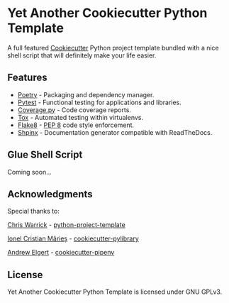  

# Yet Another Cookiecutter Python Template

A full featured [Cookiecutter](https://cookiecutter.readthedocs.io) Python project template bundled with a nice shell script that will definitely make your life easier.

## Features

- [Poetry](https://poetry.eustace.io) - Packaging and dependency manager.
- [Pytest](https://docs.pytest.org/en/latest/) - Functional testing for applications and libraries.
- [Coverage.py](https://coverage.readthedocs.io/en/v4.5.x/) - Code coverage reports.
- [Tox](https://tox.readthedocs.io/en/latest/) - Automated testing within virtualenvs.
- [Flake8](http://flake8.pycqa.org/en/latest/) - [PEP 8](https://www.python.org/dev/peps/pep-0008/)  code style enforcement.
- [Shpinx](https://www.sphinx-doc.org/en/master/) - Documentation generator compatible with ReadTheDocs.



## Glue Shell Script

Coming soon...

## Acknowledgments 

Special thanks to:

[Chris Warrick](https://github.com/Kwpolska) - [python-project-template](https://github.com/elgertam/cookiecutter-pipenv)

[Ionel Cristian Mărieș](https://github.com/ionelmc) - [cookiecutter-pylibrary](https://github.com/ionelmc/cookiecutter-pylibrary)

[Andrew Elgert](https://github.com/elgertam) - [cookiecutter-pipenv](https://github.com/elgertam/cookiecutter-pipenv)

## License

Yet Another Cookiecutter Python Template is licensed under GNU GPLv3.

